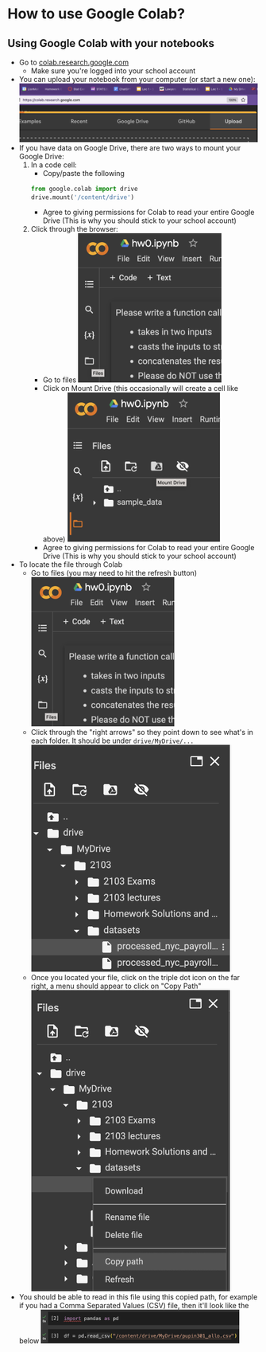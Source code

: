 # How to use Google Colab?

## Using Google Colab with your notebooks

- Go to [colab.research.google.com](colab-upload-notebook.png)
  - Make sure you're logged into your school account
- You can upload your notebook from your computer (or start a new one):
  <img src="images/colab-upload-notebook.png" alt="upload notebook to notebook" width='700'>
- If you have data on Google Drive, there are two ways to mount your Google Drive:
  1. In a code cell:
     - Copy/paste the following
     ```python
     from google.colab import drive
     drive.mount('/content/drive')
     ```
     - Agree to giving permissions for Colab to read your entire Google Drive (This is why you should stick to your school account)
  2. Click through the browser:
     - Go to files
       <img src="images/colab_files.png" alt="open files" height='300'>
     - Click on Mount Drive (this occasionally will create a cell like above)
       <img src="images/colab_mount_drive.png" alt="mounting google drive" height='300'>
     - Agree to giving permissions for Colab to read your entire Google Drive (This is why you should stick to your school account)
- To locate the file through Colab
  - Go to files (you may need to hit the refresh button)
    <img src="images/colab_files.png" alt="open files" height='300'>
  - Click through the "right arrows" so they point down to see what's in each folder. It should be under `drive/MyDrive/...`
    <img src="images/navigate_colab_path.png" alt="navigate path" width='400'>
  - Once you located your file, click on the triple dot icon on the far right, a menu should appear to click on "Copy Path"
    <img src="images/colab_copy_path.png" alt="copy path" width='400'>
- You should be able to read in this file using this copied path, for example if you had a Comma Separated Values (CSV) file, then it'll look like the below
  <img src="images/read_csv.png" alt="use copied path" width='400'>
 
    

```python
```
